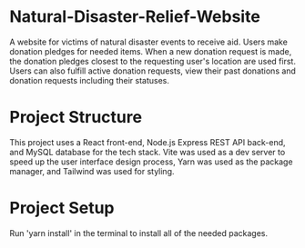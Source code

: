 # Natural-Disaster-Relief-Website
A website for victims of natural disaster events to receive aid. Users make donation pledges for needed items. When a new donation request is made, the donation pledges closest to the requesting user's location are used first. Users can also fulfill active donation requests, view their past donations and donation requests including their statuses.

# Project Structure 
This project uses a React front-end, Node.js Express REST API back-end, and MySQL database for the tech stack. Vite was used as a dev server to speed up the user interface design process, Yarn was used as the package manager, and Tailwind was used for styling. 

# Project Setup
Run 'yarn install' in the terminal to install all of the needed packages. 